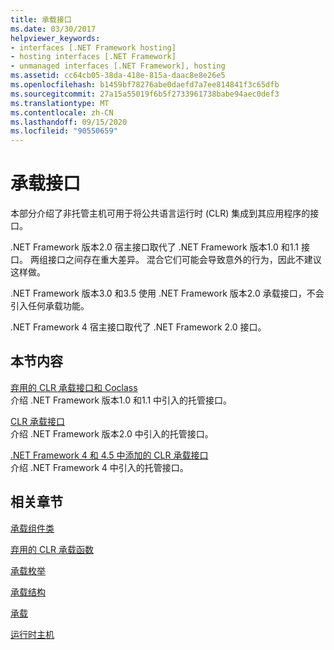 ```yaml
---
title: 承载接口
ms.date: 03/30/2017
helpviewer_keywords:
- interfaces [.NET Framework hosting]
- hosting interfaces [.NET Framework]
- unmanaged interfaces [.NET Framework], hosting
ms.assetid: cc64cb05-38da-418e-815a-daac8e8e26e5
ms.openlocfilehash: b1459bf78276abe0daefd7a7ee814841f3c65dfb
ms.sourcegitcommit: 27a15a55019f6b5f2733961738babe94aec0def3
ms.translationtype: MT
ms.contentlocale: zh-CN
ms.lasthandoff: 09/15/2020
ms.locfileid: "90550659"
---
```

# <a name="hosting-interfaces"></a>承载接口
本部分介绍了非托管主机可用于将公共语言运行时 (CLR) 集成到其应用程序的接口。  
  
 .NET Framework 版本2.0 宿主接口取代了 .NET Framework 版本1.0 和1.1 接口。 两组接口之间存在重大差异。 混合它们可能会导致意外的行为，因此不建议这样做。  
  
 .NET Framework 版本3.0 和3.5 使用 .NET Framework 版本2.0 承载接口，不会引入任何承载功能。  
  
 .NET Framework 4 宿主接口取代了 .NET Framework 2.0 接口。
  
## <a name="in-this-section"></a>本节内容  
 [弃用的 CLR 承载接口和 Coclass](deprecated-clr-hosting-interfaces-and-coclasses.md)  
 介绍 .NET Framework 版本1.0 和1.1 中引入的托管接口。  
  
 [CLR 承载接口](clr-hosting-interfaces.md)  
 介绍 .NET Framework 版本2.0 中引入的托管接口。  
  
 [.NET Framework 4 和 4.5 中添加的 CLR 承载接口](clr-hosting-interfaces-added-in-the-net-framework-4-and-4-5.md)  
 介绍 .NET Framework 4 中引入的托管接口。  
  
## <a name="related-sections"></a>相关章节  
 [承载组件类](hosting-coclasses.md)  
  
 [弃用的 CLR 承载函数](deprecated-clr-hosting-functions.md)  
  
 [承载枚举](hosting-enumerations.md)  
  
 [承载结构](hosting-structures.md)  
  
 [承载](index.md)  
  
 [运行时主机](/previous-versions/dotnet/netframework-4.0/a51xd4ze(v=vs.100))
